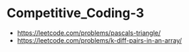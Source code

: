 # Competitive_Coding-3
- https://leetcode.com/problems/pascals-triangle/
- https://leetcode.com/problems/k-diff-pairs-in-an-array/
